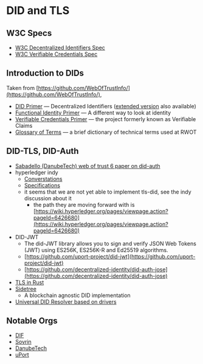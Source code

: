 # DID and TLS

## W3C Specs

* [W3C Decentralized Identifiers Spec](https://w3c-ccg.github.io/did-spec/)
* [W3C Verifiable Credentials Spec](https://www.w3.org/TR/verifiable-claims-data-model/)


## Introduction to DIDs

Taken from [https://github.com/WebOfTrustInfo/](https://github.com/WebOfTrustInfo/),

* [DID Primer](https://github.com/WebOfTrustInfo/rwot9-prague/blob/master/topics-and-advance-readings/did-primer.md) — Decentralized Identifiers ([extended version](https://github.com/WebOfTrustInfo/rwot9-prague/blob/master/topics-and-advance-readings/did-primer-extended.md) also available)
* [Functional Identity Primer](https://github.com/WebOfTrustInfo/rwot9-prague/blob/master/topics-and-advance-readings/functional-identity-primer.md) — A different way to look at identity
* [Verifiable Credentials Primer](https://github.com/WebOfTrustInfo/rwot9-prague/blob/master/topics-and-advance-readings/verifiable-credentials-primer.md) — the project formerly known as Verifiable Claims
* [Glossary of Terms](https://github.com/WebOfTrustInfo/rwot9-prague/blob/master/topics-and-advance-readings/glossary-primer.md) — a brief dictionary of technical terms used at RWOT


## DID-TLS, DID-Auth

* [Sabadello (DanubeTech) web of trust 6 paper on did-auth](https://github.com/WebOfTrustInfo/rwot6-santabarbara/blob/master/final-documents/did-auth.pdf)
* hyperledger indy
    * [Converstations](https://jira.hyperledger.org/browse/IS-268?attachmentSortBy=fileName)
    * [Specifications](https://docs.google.com/document/d/1-aPY1eeHdR_TnF7_WpEs58RZ_jNdDeptVrNEu3groFc/edit#heading=h.4dabf3er5xg1)
    * it seems that we are not yet able to implement tls-did, see the indy discussion about it
        * the path they are moving forward with is [https://wiki.hyperledger.org/pages/viewpage.action?pageId=6426680](https://wiki.hyperledger.org/pages/viewpage.action?pageId=6426680)
* DID-JWT
    * The did-JWT library allows you to sign and verify JSON Web Tokens (JWT) using ES256K, ES256K-R and Ed25519 algorithms.
    * [https://github.com/uport-project/did-jwt](https://github.com/uport-project/did-jwt)
    * [https://github.com/decentralized-identity/did-auth-jose](https://github.com/decentralized-identity/did-auth-jose)
* [TLS in Rust](https://github.com/ctz/rustls)
* [Sidetree](https://github.com/decentralized-identity/sidetree)
    * A blockchain agnostic DID implementation
* [Universal DID Resolver based on drivers](https://github.com/decentralized-identity/universal-resolver/)

## Notable Orgs

* [DIF](https://identity.foundation/)
* [Sovrin](https://sovrin.org/)
* [DanubeTech](https://danubetech.com/)
* [uPort](https://www.uport.me/)
